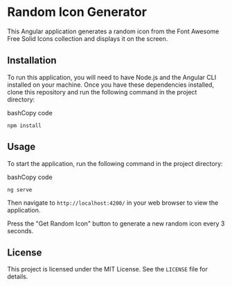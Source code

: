 # Random Icon Generator

This Angular application generates a random icon from the Font Awesome Free Solid Icons collection and displays it on the screen.

## Installation

To run this application, you will need to have Node.js and the Angular CLI installed on your machine. Once you have these dependencies installed, clone this repository and run the following command in the project directory:

bashCopy code

`npm install`

## Usage

To start the application, run the following command in the project directory:

bashCopy code

`ng serve`

Then navigate to `http://localhost:4200/` in your web browser to view the application.

Press the "Get Random Icon" button to generate a new random icon every 3 seconds.

## License

This project is licensed under the MIT License. See the `LICENSE` file for details.
